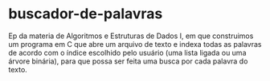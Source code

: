 # buscador-de-palavras
Ep da materia de Algoritmos e Estruturas de Dados I, em que construimos um programa em C que abre um arquivo de texto e indexa todas as palavras
de acordo com o índice escolhido pelo usuário (uma lista ligada ou uma árvore binária), para que possa ser feita uma busca por cada palavra do texto.